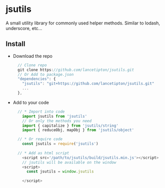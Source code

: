 # jsutils

A small utility library for commonly used helper methods. Similar to lodash, underscore, etc...

## Install

  * Download the repo
    ```js
      // Clone repo
      git clone https://github.com/lancetipton/jsutils.git
      // Or Add to package.json
      "dependencies": {
        "jsutils": "git+https://github.com/lancetipton/jsutils.git"
        ...
      },
    ```
  * Add to your code
    ```js
      // * Import into code
        import jsutils from 'jsutils'
        // Or only the methods you need
        import { capitalize } from 'jsutils/string'
        import { reduceObj, mapObj } from 'jsutils/object'

      // * Or require code
        const jsutils = require('jsutils')
      
      // * Add as html script
        <script src='/path/to/jsutils/build/jsutils.min.js'></script>
        // jsutils will be available on the window 
        <script>
          const jsutils = window.jsutils
          
        </script>
    ```